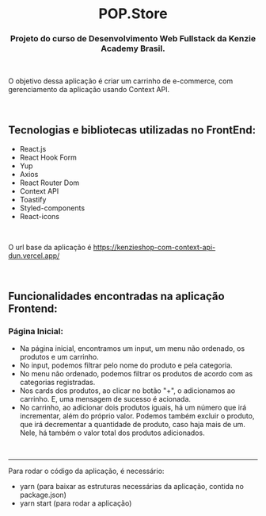 <h1 align="center">
  POP.Store
</h1>
<h3 align="center">Projeto do curso de Desenvolvimento Web Fullstack da Kenzie Academy Brasil.</h3>
<br/>
<p>
O objetivo dessa aplicação é criar um carrinho de e-commerce, com gerenciamento da aplicação usando Context API.
</p>  

<br/>

## **Tecnologias e bibliotecas utilizadas no FrontEnd:**
- React.js
- React Hook Form
- Yup
- Axios
- React Router Dom
- Context API
- Toastify
- Styled-components
- React-icons
  
<br/>


O url base da aplicação é https://kenzieshop-com-context-api-dun.vercel.app/

<br/>

## **Funcionalidades encontradas na aplicação Frontend:**

### Página Inicial:
- Na página inicial, encontramos um input, um menu não ordenado, os produtos e um carrinho. 
- No input, podemos filtrar pelo nome do produto e pela categoria.
- No menu não ordenado, podemos filtrar os produtos de acordo com as categorias registradas.
- Nos cards dos produtos, ao clicar no botão "+", o adicionamos ao carrinho. E, uma mensagem de sucesso é acionada.
- No carrinho, ao adicionar dois produtos iguais, há um número que irá incrementar, além do próprio valor. Podemos também excluir o produto, que irá decrementar a quantidade de produto, caso haja mais de um. Nele, há também o valor total dos produtos adicionados.


<br/>

<hr/>

Para rodar o código da aplicação, é necessário:
- yarn (para baixar as estruturas necessárias da aplicação, contida no package.json)
- yarn start (para rodar a aplicação)

